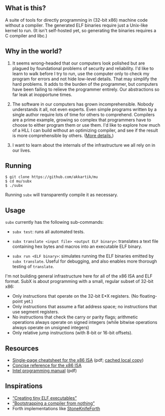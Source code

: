 ## What is this? 

A suite of tools for directly programming in (32-bit x86) machine code without
a compiler. The generated ELF binaries require just a Unix-like kernel to run.
(It isn't self-hosted yet, so generating the binaries requires a C compiler
and libc.)

## Why in the world?

1. It seems wrong-headed that our computers look polished but are plagued by
   foundational problems of security and reliability. I'd like to learn to
   walk before I try to run, use the computer only to check my program for
   errors and not hide low-level details. That may simplify the hard problems.
   It adds to the burden of the programmer, but computers have been failing to
   relieve the programmer entirely. Our abstractions so far leak at
   inopportune times.

2. The software in our computers has grown incomprehensible. Nobody
   understands it all, not even experts. Even simple programs written by a
   single author require lots of time for others to comprehend. Compilers are
   a prime example, growing so complex that programmers have to choose to
   either program them or use them. I'd like to explore how much of a HLL I
   can build without an optimizing compiler, and see if the result is more
   comprehensible by others. ([More details.](http://akkartik.name/about))

3. I want to learn about the internals of the infrastructure we all rely on in
   our lives.

## Running

```
$ git clone https://github.com/akkartik/mu
$ cd mu/subx
$ ./subx
```

Running `subx` will transparently compile it as necessary.

## Usage

`subx` currently has the following sub-commands:

* `subx test`: runs all automated tests.

* `subx translate <input file> <output ELF binary>`: translates a text file
  containing hex bytes and macros into an executable ELF binary.

* `subx run <ELF binary>`: simulates running the ELF binaries emitted by `subx
  translate`. Useful for debugging, and also enables more thorough testing of
  `translate`.

I'm not building general infrastructure here for all of the x86 ISA and ELF
format. SubX is about programming with a small, regular subset of 32-bit x86:

* Only instructions that operate on the 32-bit E\*X registers. (No
  floating-point yet.)
* Only instructions that assume a flat address space; no instructions that use
  segment registers.
* No instructions that check the carry or parity flags; arithmetic operations
  always operate on signed integers (while bitwise operations always operate
  on unsigned integers)
* Only relative jump instructions (with 8-bit or 16-bit offsets).

## Resources

* [Single-page cheatsheet for the x86 ISA](https://net.cs.uni-bonn.de/fileadmin/user_upload/plohmann/x86_opcode_structure_and_instruction_overview.pdf)
  (pdf; [cached local copy](https://github.com/akkartik/mu/blob/master/subx/cheatsheet.pdf))
* [Concise reference for the x86 ISA](https://c9x.me/x86)
* [Intel programming manual](http://www.intel.com/content/dam/www/public/us/en/documents/manuals/64-ia-32-architectures-software-developer-instruction-set-reference-manual-325383.pdf) (pdf)

## Inspirations

* [&ldquo;Creating tiny ELF executables&rdquo;](https://www.muppetlabs.com/~breadbox/software/tiny/teensy.html)
* [&ldquo;Bootstrapping a compiler from nothing&rdquo;](http://web.archive.org/web/20061108010907/http://www.rano.org/bcompiler.html)
* Forth implementations like [StoneKnifeForth](https://github.com/kragen/stoneknifeforth)
